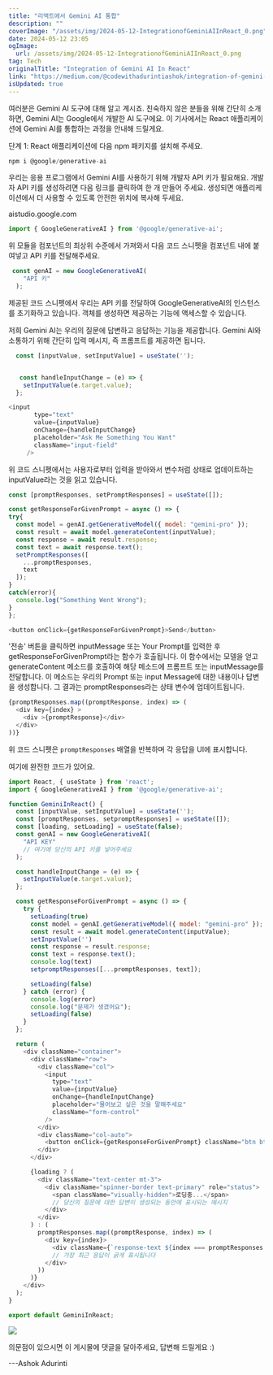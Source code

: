 ```yaml
---
title: "리액트에서 Gemini AI 통합"
description: ""
coverImage: "/assets/img/2024-05-12-IntegrationofGeminiAIInReact_0.png"
date: 2024-05-12 23:05
ogImage: 
  url: /assets/img/2024-05-12-IntegrationofGeminiAIInReact_0.png
tag: Tech
originalTitle: "Integration of Gemini AI In React"
link: "https://medium.com/@codewithadurintiashok/integration-of-gemini-ai-in-react-8872025088de"
isUpdated: true
---
```





여러분은 Gemini AI 도구에 대해 알고 계시죠. 친숙하지 않은 분들을 위해 간단히 소개하면, Gemini AI는 Google에서 개발한 AI 도구에요. 이 기사에서는 React 애플리케이션에 Gemini AI를 통합하는 과정을 안내해 드릴게요.

단계 1: React 애플리케이션에 다음 npm 패키지를 설치해 주세요.

```js
npm i @google/generative-ai
```

우리는 응용 프로그램에서 Gemini AI를 사용하기 위해 개발자 API 키가 필요해요. 개발자 API 키를 생성하려면 다음 링크를 클릭하여 한 개 만들어 주세요. 생성되면 애플리케이션에서 더 사용할 수 있도록 안전한 위치에 복사해 두세요.



aistudio.google.com

```js
import { GoogleGenerativeAI } from '@google/generative-ai';
```

위 모듈을 컴포넌트의 최상위 수준에서 가져와서 다음 코드 스니펫을 컴포넌트 내에 붙여넣고 API 키를 전달해주세요.

```js
 const genAI = new GoogleGenerativeAI(
    "API 키"
  );
```



제공된 코드 스니펫에서 우리는 API 키를 전달하여 GoogleGenerativeAI의 인스턴스를 초기화하고 있습니다. 객체를 생성하면 제공하는 기능에 액세스할 수 있습니다.

저희 Gemini AI는 우리의 질문에 답변하고 응답하는 기능을 제공합니다. Gemini AI와 소통하기 위해 간단히 입력 메시지, 즉 프롬프트를 제공하면 됩니다.

```js
  const [inputValue, setInputValue] = useState(''); 


   const handleInputChange = (e) => {
    setInputValue(e.target.value);
  };

<input
       type="text"
       value={inputValue}
       onChange={handleInputChange}
       placeholder="Ask Me Something You Want"
       className="input-field"
     />
```

위 코드 스니펫에서는 사용자로부터 입력을 받아와서 변수처럼 상태로 업데이트하는 inputValue라는 것을 읽고 있습니다.



```js
const [promptResponses, setPromptResponses] = useState([]);

const getResponseForGivenPrompt = async () => {
try{
  const model = genAI.getGenerativeModel({ model: "gemini-pro" });
  const result = await model.generateContent(inputValue);
  const response = await result.response;
  const text = await response.text();
  setPromptResponses([
    ...promptResponses,
    text
  ]);
}
catch(error){
  console.log("Something Went Wrong");
}
};

<button onClick={getResponseForGivenPrompt}>Send</button>
```

'전송' 버튼을 클릭하면 inputMessage 또는 Your Prompt를 입력한 후 getResponseForGivenPrompt라는 함수가 호출됩니다. 이 함수에서는 모델을 얻고 generateContent 메소드를 호출하여 해당 메소드에 프롬프트 또는 inputMessage를 전달합니다. 이 메소드는 우리의 Prompt 또는 input Message에 대한 내용이나 답변을 생성합니다. 그 결과는 promptResponses라는 상태 변수에 업데이트됩니다.

```js
{promptResponses.map((promptResponse, index) => (
  <div key={index} >
    <div >{promptResponse}</div>
  </div>
))}
```

위 코드 스니펫은 `promptResponses` 배열을 반복하며 각 응답을 UI에 표시합니다.




여기에 완전한 코드가 있어요.

```js
import React, { useState } from 'react';
import { GoogleGenerativeAI } from '@google/generative-ai';

function GeminiInReact() {
  const [inputValue, setInputValue] = useState('');
  const [promptResponses, setpromptResponses] = useState([]);
  const [loading, setLoading] = useState(false);
  const genAI = new GoogleGenerativeAI(
    "API KEY"
    // 여기에 당신의 API 키를 넣어주세요
  );

  const handleInputChange = (e) => {
    setInputValue(e.target.value);
  };

  const getResponseForGivenPrompt = async () => {
    try {
      setLoading(true)
      const model = genAI.getGenerativeModel({ model: "gemini-pro" });
      const result = await model.generateContent(inputValue);
      setInputValue('')
      const response = result.response;
      const text = response.text();
      console.log(text)
      setpromptResponses([...promptResponses, text]);

      setLoading(false)
    } catch (error) {
      console.log(error)
      console.log("문제가 생겼어요");
      setLoading(false)
    }
  };

  return (
    <div className="container">
      <div className="row">
        <div className="col">
          <input
            type="text"
            value={inputValue}
            onChange={handleInputChange}
            placeholder="물어보고 싶은 것을 말해주세요"
            className="form-control"
          />
        </div>
        <div className="col-auto">
          <button onClick={getResponseForGivenPrompt} className="btn btn-primary">전송</button>
        </div>
      </div>

      {loading ? (
        <div className="text-center mt-3">
          <div className="spinner-border text-primary" role="status">
            <span className="visually-hidden">로딩중...</span>
            // 당신의 질문에 대한 답변이 생성되는 동안에 표시되는 메시지
          </div>
        </div>
      ) : (
        promptResponses.map((promptResponse, index) => (
          <div key={index}>
            <div className={`response-text ${index === promptResponses.length - 1 ? 'fw-bold' : ''}`}>{promptResponse}</div>
            // 가장 최근 응답이 굵게 표시됩니다
          </div>
        ))
      )}
    </div>
  );
}

export default GeminiInReact;
```

<img src="/assets/img/2024-05-12-IntegrationofGeminiAIInReact_0.png" />

의문점이 있으시면 이 게시물에 댓글을 달아주세요, 답변해 드릴게요 :)



---Ashok Adurinti